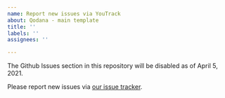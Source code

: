 ```yaml
---
name: Report new issues via YouTrack
about: Qodana - main template
title: ''
labels: ''
assignees: ''

---
```


The Github Issues section in this repository will be disabled as of April 5, 2021.

Please report new issues via [our issue tracker](https://youtrack.jetbrains.com/newIssue?project=QD).
